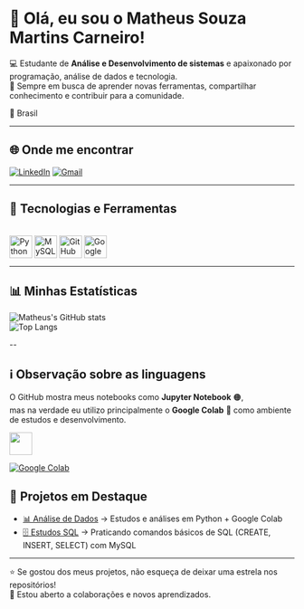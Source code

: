 # 👋 Olá, eu sou o Matheus Souza Martins Carneiro!  

💻 Estudante de **Análise e Desenvolvimento de sistemas** e apaixonado por programação, análise de dados e tecnologia.  
🚀 Sempre em busca de aprender novas ferramentas, compartilhar conhecimento e contribuir para a comunidade.  

📍 Brasil  

---

## 🌐 Onde me encontrar

[![LinkedIn](https://img.shields.io/badge/LinkedIn-0077B5?style=for-the-badge&logo=linkedin&logoColor=white)](https://www.linkedin.com/in/matheus-martins-19a70033b)
[![Gmail](https://img.shields.io/badge/Gmail-D14836?style=for-the-badge&logo=gmail&logoColor=white)](mailto:matheusmartins23212@gmail.com)

---
## 🚀 Tecnologias e Ferramentas  

<div style="display: inline_block"><br>  
  <img align="center" alt="Python" height="40" width="40" src="https://cdn.jsdelivr.net/gh/devicons/devicon/icons/python/python-original.svg">  
  <img align="center" alt="MySQL" height="40" width="40" src="https://cdn.jsdelivr.net/gh/devicons/devicon/icons/mysql/mysql-original.svg">  
  <img align="center" alt="GitHub" height="40" width="40" src="https://cdn.jsdelivr.net/gh/devicons/devicon/icons/github/github-original.svg">  
  <img align="center" alt="Google Colab" height="40" width="40" src="https://cdn.jsdelivr.net/gh/devicons/devicon/icons/googlecolab/googlecolab-original.svg">  
</div>

---

## 📊 Minhas Estatísticas

![Matheus's GitHub stats](https://github-readme-stats.vercel.app/api?username=MatheusSMC&show_icons=true&theme=radical)  
![Top Langs](https://github-readme-stats.vercel.app/api/top-langs/?username=MatheusSMC&layout=compact&theme=radical)

--

## ℹ️ Observação sobre as linguagens

O GitHub mostra meus notebooks como **Jupyter Notebook** 🟠,  
mas na verdade eu utilizo principalmente o **Google Colab** 🚀 como ambiente de estudos e desenvolvimento.

<div>
  <img src="https://cdn.jsdelivr.net/gh/devicons/devicon/icons/googlecolab/googlecolab-original.svg" width="40"/>
</div>

[![Google Colab](https://img.shields.io/badge/Google%20Colab-F9AB00?style=for-the-badge&logo=googlecolab&logoColor=white)](https://colab.research.google.com/)

## 📌 Projetos em Destaque

- [📊 Análise de Dados](https://github.com/MatheusSMC/Analise_de_dados) → Estudos e análises em Python + Google Colab  
- [🗄️ Estudos SQL](https://github.com/MatheusSMC/estudos-sql) → Praticando comandos básicos de SQL (CREATE, INSERT, SELECT) com MySQL  

---

⭐ Se gostou dos meus projetos, não esqueça de deixar uma estrela nos repositórios!  
📩 Estou aberto a colaborações e novos aprendizados.
